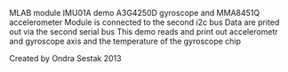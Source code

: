 MLAB module IMU01A demo 
A3G4250D gyroscope and MMA8451Q accelerometer
Module is connected to the second i2c bus
Data are prited out via the second serial bus
This demo reads and print out accelerometr and gyroscope axis and the temperature of the gyroscope chip

Created by Ondra Sestak 2013
